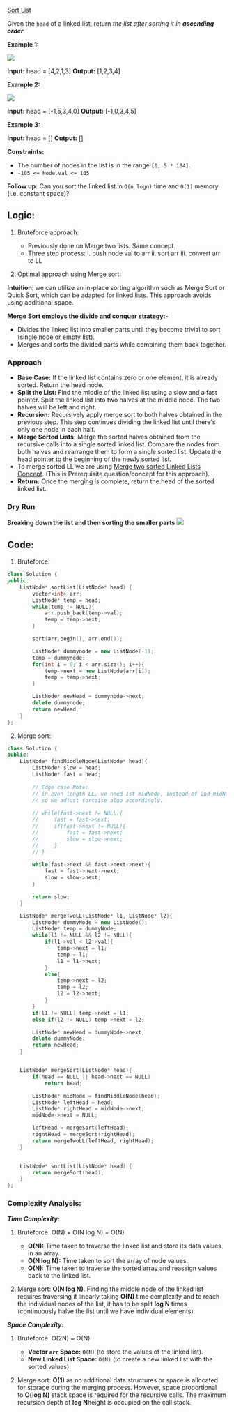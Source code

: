 [Sort List](https://leetcode.com/problems/sort-list/)

Given the `head` of a linked list, return _the list after sorting it in **ascending order**_.

**Example 1:**

![](https://assets.leetcode.com/uploads/2020/09/14/sort_list_1.jpg)

**Input:** head = [4,2,1,3]
**Output:** [1,2,3,4]

**Example 2:**

![](https://assets.leetcode.com/uploads/2020/09/14/sort_list_2.jpg)

**Input:** head = [-1,5,3,4,0]
**Output:** [-1,0,3,4,5]

**Example 3:**

**Input:** head = []
**Output:** []

**Constraints:**

- The number of nodes in the list is in the range `[0, 5 * 104]`.
- `-105 <= Node.val <= 105`

**Follow up:** Can you sort the linked list in `O(n logn)` time and `O(1)` memory (i.e. constant space)?

## **Logic:**

1. Bruteforce approach: 
	- Previously done on Merge two lists. Same concept.
	- Three step process: i. push node val to arr       ii. sort arr     iii. convert arr to LL

2. Optimal approach using Merge sort:

**Intuition**: we can utilize an in-place sorting algorithm such as Merge Sort or Quick Sort, which can be adapted for linked lists. This approach avoids using additional space.  

**Merge Sort employs the divide and conquer strategy:-**

- Divides the linked list into smaller parts until they become trivial to sort (single node or empty list).
- Merges and sorts the divided parts while combining them back together.
### Approach

- **Base Case:** If the linked list contains zero or one element, it is already sorted. Return the head node.
- **Split the List:** Find the middle of the linked list using a slow and a fast pointer. Split the linked list into two halves at the middle node. The two halves will be left and right.
- **Recursion:** Recursively apply merge sort to both halves obtained in the previous step. This step continues dividing the linked list until there's only one node in each half.
- **Merge Sorted Lists:** Merge the sorted halves obtained from the recursive calls into a single sorted linked list. Compare the nodes from both halves and rearrange them to form a single sorted list. Update the head pointer to the beginning of the newly sorted list.
- To merge sorted LL we are using [Merge two sorted Linked Lists Concept](https://github.com/SuryaCS719/dsa-notes/blob/main/Linked%20Lists/Merge%20Two%20Sorted%20Lists.md). (This is Prerequisite question/concept for this approach).
- **Return:** Once the merging is complete, return the head of the sorted linked list.
### Dry Run

**Breaking down the list and then sorting the smaller parts**
![](https://static.takeuforward.org/premium/Linked-List/FAQs%20Hard/Sort%20LL/illustration-9Qg8qtRW)
## **Code:**

1. Bruteforce:
```cpp
class Solution {
public:
    ListNode* sortList(ListNode* head) {
        vector<int> arr;
        ListNode* temp = head;
        while(temp != NULL){
            arr.push_back(temp->val);
            temp = temp->next;
        }

        sort(arr.begin(), arr.end());

        ListNode* dummynode = new ListNode(-1);
        temp = dummynode;
        for(int i = 0; i < arr.size(); i++){
            temp->next = new ListNode(arr[i]);
            temp = temp->next;
        }

        ListNode* newHead = dummynode->next;
        delete dummynode;
        return newHead;
    }
};
```

2. Merge sort: 
```cpp
class Solution {
public:
    ListNode* findMiddleNode(ListNode* head){
        ListNode* slow = head;
        ListNode* fast = head;
        
        // Edge case Note:
        // in even length LL, we need 1st midNode, instead of 2nd midNode
        // so we adjust tortoise algo accordingly.
        
        // while(fast->next != NULL){
        //     fast = fast->next;
        //     if(fast->next != NULL){
        //         fast = fast->next;
        //         slow = slow->next;
        //     }
        // }

        while(fast->next && fast->next->next){
            fast = fast->next->next;
            slow = slow->next;
        }

        return slow;
    }

    ListNode* mergeTwoLL(ListNode* l1, ListNode* l2){
        ListNode* dummyNode = new ListNode(); 
        ListNode* temp = dummyNode;
        while(l1 != NULL && l2 != NULL){
            if(l1->val < l2->val){
                temp->next = l1;
                temp = l1;
                l1 = l1->next;
            }
            else{
                temp->next = l2;
                temp = l2;
                l2 = l2->next;  
            }
        }
        if(l1 != NULL) temp->next = l1;
        else if(l2 != NULL) temp->next = l2;

        ListNode* newHead = dummyNode->next; 
        delete dummyNode;
        return newHead;
    }


    ListNode* mergeSort(ListNode* head){
        if(head == NULL || head->next == NULL)
            return head;

        ListNode* midNode = findMiddleNode(head);
        ListNode* leftHead = head;
        ListNode* rightHead = midNode->next;
        midNode->next = NULL;

        leftHead = mergeSort(leftHead);
        rightHead = mergeSort(rightHead);
        return mergeTwoLL(leftHead, rightHead);
    }


    ListNode* sortList(ListNode* head) {
        return mergeSort(head);
    }
};
```

### **Complexity Analysis:**

***Time Complexity:***
1. Bruteforce: O(N) + O(N log N) + O(N) 
	- **O(N):** Time taken to traverse the linked list and store its data values in an array.
	- **O(N log N):** Time taken to sort the array of node values.
	- **O(N):** Time taken to traverse the sorted array and reassign values back to the linked list.

2. Merge sort: **O(N log N)**. Finding the middle node of the linked list requires traversing it linearly taking **O(N)** time complexity and to reach the individual nodes of the list, it has to be split **log N** times (continuously halve the list until we have individual elements).

***Space Complexity:***
1. Bruteforce: O(2N) ~ O(N)
	 - **Vector `arr` Space:** `O(N)` (to store the values of the linked list).
	 - **New Linked List Space:** `O(N)` (to create a new linked list with the sorted values).

2. Merge sort: **O(1)** as no additional data structures or space is allocated for storage during the merging process. However, space proportional to **O(log N)** stack space is required for the recursive calls. The maximum recursion depth of **log N**height is occupied on the call stack.


